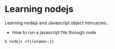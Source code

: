 Learning nodejs
========================
Learning nodejs and Javascript object intricacies...

- How to run a javascript file through node
```
$ nodejs <filename>.js
```